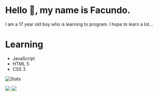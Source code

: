 # Hello 👋, my name is Facundo.
I am a 17 year old boy who is learning to program. I hope to learn a lot...

# Learning
- JavaScript
- HTML 5
- CSS 3

![Stats](https://github-readme-stats.vercel.app/api?username=facuudev&show_icons=true&theme=gotham&count_private=true&include_all_commits=true&border_radius=10)

[![](https://img.shields.io/badge/-@facuudev-%23181717?style=flat-square&logo=github)](https://github.com/facuudev)
[![](https://img.shields.io/badge/-Facundo%20Grispi-blue?style=flat-square&logo=Linkedin&logoColor=white&link=www.linkedin.com/in/facundo-grispi)](https://www.linkedin.com/in/facundo-grispi)
